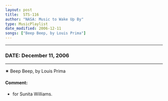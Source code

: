 ```yaml
---
layout: post
title:  STS-116
author: "NASA: Music to Wake Up By"
type: MusicPlaylist
date_modified: 2006-12-11
songs: ["Beep Beep, by Louis Prima"]
---
```


----
### DATE: December 11, 2006
----
✷ Beep Beep, by Louis Prima

#### Comment:
* for Sunita Williams.



<br/>
<center>
	<a target="_blank"
	   href="https://twitter.com/intent/tweet?hashtags=Space,NASA,Playlist,NASAWakeupCalls,SpaceProgram&text={{ page.author}}, '{{ page.songs.first }}' {{ page.title }}, {{ page.date | date: '%B %d, %Y' }}. {{ site.url }}{{ page.url }} @nasawakeupcalls">
	   <i class="fab fa-twitter" alt="Tweet this page" style="font-size: 1.3em;"></i>
	</a>
	&nbsp; 	<i class="fas fa-user-astronaut" style="font-size: 1.5em;"></i> &nbsp;
    <a type="amzn" search="'Beep Beep, by Louis Prima'" category="popular music">
        <i class="fab fa-amazon" style="font-size: 1.3em;"></i>
    </a>
</center>
